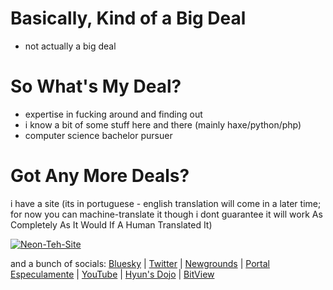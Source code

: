 # Basically, Kind of a Big Deal
- not actually a big deal

# So What's My Deal?
- expertise in fucking around and finding out
- i know a bit of some stuff here and there (mainly haxe/python/php)
- computer science bachelor pursuer

# Got Any More Deals?

i have a site (its in portuguese - english translation will come in a later time; for now you can machine-translate it though i dont guarantee it will work As Completely As It Would If A Human Translated It)

[![Neon-Teh-Site](https://neontflame.especulamente.com.br/images/botoes/NEON88x31.png)](https://neontflame.especulamente.com.br)

and a bunch of socials:
[Bluesky](https://bsky.app/profile/neontflame.especulamente.com.br) | [Twitter](https://twitter.com/NeonThFl) | [Newgrounds](https://neontflame.newgrounds.com) | [Portal Especulamente](https://especulamente.com.br/usuarios/neontflame) | [YouTube](https://youtube.com/@neontflame) | [Hyun's Dojo](http://www.hyunsdojo.com/profile/?neontflame/) | [BitView](https://bitview.net/user/neontflame)
